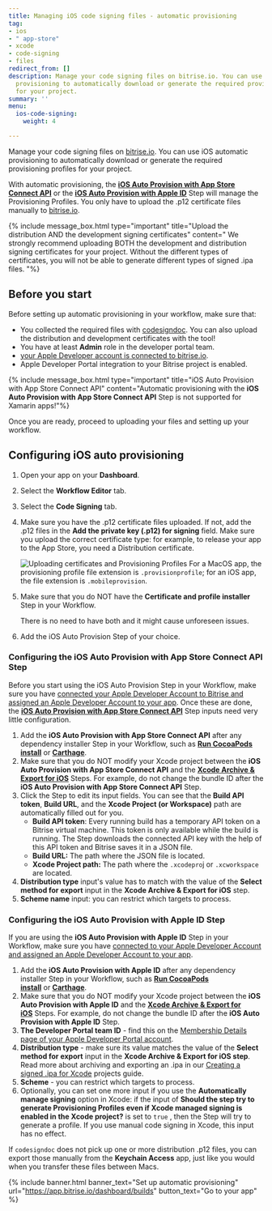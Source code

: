 ```yaml
---
title: Managing iOS code signing files - automatic provisioning
tag:
- ios
- " app-store"
- xcode
- code-signing
- files
redirect_from: []
description: Manage your code signing files on bitrise.io. You can use iOS automatic
  provisioning to automatically download or generate the required provisioning profiles
  for your project.
summary: ''
menu:
  ios-code-signing:
    weight: 4

---
```

Manage your code signing files on [bitrise.io](https://www.bitrise.io). You can use iOS automatic provisioning to automatically download or generate the required provisioning profiles for your project.

With automatic provisioning, the [**iOS Auto Provision with App Store Connect API**](https://app.bitrise.io/integrations/steps/ios-auto-provision-appstoreconnect "/getting-started/configuring-bitrise-steps-that-require-apple-developer-account-data/#ios-auto-provision-with-app-store-connect-api-step") or the [**iOS Auto Provision with Apple ID**](https://app.bitrise.io/integrations/steps/ios-auto-provision "/getting-started/configuring-bitrise-steps-that-require-apple-developer-account-data/#ios-auto-provision-with-apple-id-step") Step will manage the Provisioning Profiles. You only have to upload the .p12 certificate files manually to [bitrise.io](https://www.bitrise.io/ "https://www.bitrise.io/").

{% include message_box.html type="important" title="Upload the distribution AND the development signing certificates" content=" We strongly recommend uploading BOTH the development and distribution signing certificates for your project. Without the different types of certificates, you will not be able to generate different types of signed .ipa files. "%}

## Before you start

Before setting up automatic provisioning in your workflow, make sure that:

* You collected the required files with [codesigndoc](https://github.com/bitrise-tools/codesigndoc). You can also upload the distribution and development certificates with the tool!
* You have at least **Admin** role in the developer portal team.
* [your Apple Developer account is connected to bitrise.io](/getting-started/connecting-apple-dev-account/).
* Apple Developer Portal integration to your Bitrise project is enabled.

{% include message_box.html type="important" title="iOS Auto Provision with App Store Connect API" content="Automatic provisioning with the **iOS Auto Provision with App Store Connect API** Step is not supported for Xamarin apps!"%}

Once you are ready, proceed to uploading your files and setting up your workflow.

## Configuring iOS auto provisioning

1. Open your app on your **Dashboard**.
2. Select the **Workflow Editor** tab.
3. Select the **Code Signing** tab.
4. Make sure you have the .p12 certificate files uploaded.
   If not, add the .p12 files in the **Add the private key (.p12) for signing** field. Make sure you upload the correct certificate type: for example, to release your app to the App Store, you need a Distribution certificate.

   ![Uploading certificates and Provisioning Profiles](/img/code-signing/ios-code-signing/provisioning-and-certificate-upload.png)
   For a MacOS app, the provisioning profile file extension is `.provisionprofile`; for an iOS app, the file extension is `.mobileprovision`.
5. Make sure that you do NOT have the **Certificate and profile installer** Step in your Workflow.

   There is no need to have both and it might cause unforeseen issues.
6. Add the iOS Auto Provision Step of your choice.

### Configuring the iOS Auto Provision with App Store Connect API Step

Before you start using the iOS Auto Provision Step in your Workflow, make sure you have [connected your Apple Developer Account to Bitrise and assigned an Apple Developer Account to your app](/getting-started/configuring-bitrise-steps-that-require-apple-developer-account-data/ "/getting-started/configuring-bitrise-steps-that-require-apple-developer-account-data/#ios-auto-provision-with-app-store-connect-api-step"). Once these are done, the [**iOS Auto Provision with App Store Connect API**](https://www.bitrise.io/integrations/steps/ios-auto-provision-appstoreconnect) Step inputs need very little configuration.

1. Add the **iOS Auto Provision with App Store Connect API** after any dependency installer Step in your Workflow, such as [**Run CocoaPods install**](https://www.bitrise.io/integrations/steps/cocoapods-install) or [**Carthage**](https://www.bitrise.io/integrations/steps/carthage).
2. Make sure that you do NOT modify your Xcode project between the **iOS Auto Provision with App Store Connect API** and the [**Xcode Archive & Export for iOS**](https://www.bitrise.io/integrations/steps/xcode-archive) Steps. For example, do not change the bundle ID after the **iOS Auto Provision with App Store Connect API** Step.
3. Click the Step to edit its input fields. You can see that the **Build API token**, **Build URL**, and the **Xcode Project (or Workspace)** path are automatically filled out for you.
   * **Build API token**: Every running build has a temporary API token on a Bitrise virtual machine. This token is only available while the build is running. The Step downloads the connected API key with the help of this API token and Bitrise saves it in a JSON file.
   * **Build URL:** The path where the JSON file is located.
   * **Xcode Project path:** The path where the `.xcodepro`j or `.xcworkspace` are located.
4. **Distribution type** input's value has to match with the value of the **Select method for export** input in the **Xcode Archive & Export for iOS** step.
5. **Scheme name** input: you can restrict which targets to process.

### Configuring the iOS Auto Provision with Apple ID Step

If you are using the **iOS Auto Provision with Apple ID** Step in your Workflow, make sure you have [connected to your Apple Developer Account and assigned an Apple Developer Account to your app](/getting-started/configuring-bitrise-steps-that-require-apple-developer-account-data/).

1. Add the **iOS Auto Provision with Apple ID** after any dependency installer Step in your Workflow, such as [**Run CocoaPods install**](https://www.bitrise.io/integrations/steps/cocoapods-install) or [**Carthage**](https://www.bitrise.io/integrations/steps/carthage). 
2. Make sure that you do NOT modify your Xcode project between the **iOS Auto Provision with Apple ID** and the [**Xcode Archive & Export for iOS**](https://www.bitrise.io/integrations/steps/xcode-archive) Steps. For example, do not change the bundle ID after the **iOS Auto Provision with Apple ID** Step.
3. **The Developer Portal team ID** - find this on the [Membership Details page of your Apple Developer Portal account](https://developer.apple.com/account/#/membership).
4. **Distribution type** - make sure its value matches the value of the **Select method for export** input in the **Xcode Archive & Export for iOS step**. Read more about archiving and exporting an .ipa in our [Creating a signed .ipa for Xcode](https://devcenter.bitrise.io/code-signing/ios-code-signing/create-signed-ipa-for-xcode/) projects guide.
5. **Scheme** - you can restrict which targets to process. 
6. Optionally, you can set one more input if you use the **Automatically manage signing** option in Xcode: if the input of **Should the step try to generate Provisioning Profiles even if Xcode managed signing is enabled in the Xcode project?** is set to `true` , then the Step will try to generate a profile. If you use manual code signing in Xcode, this input has no effect.

If `codesigndoc` does not pick up one or more distribution .p12 files, you can export those manually from the **Keychain Access** app, just like you would when you transfer these files between Macs.

{% include banner.html banner_text="Set up automatic provisioning" url="https://app.bitrise.io/dashboard/builds" button_text="Go to your app" %}
